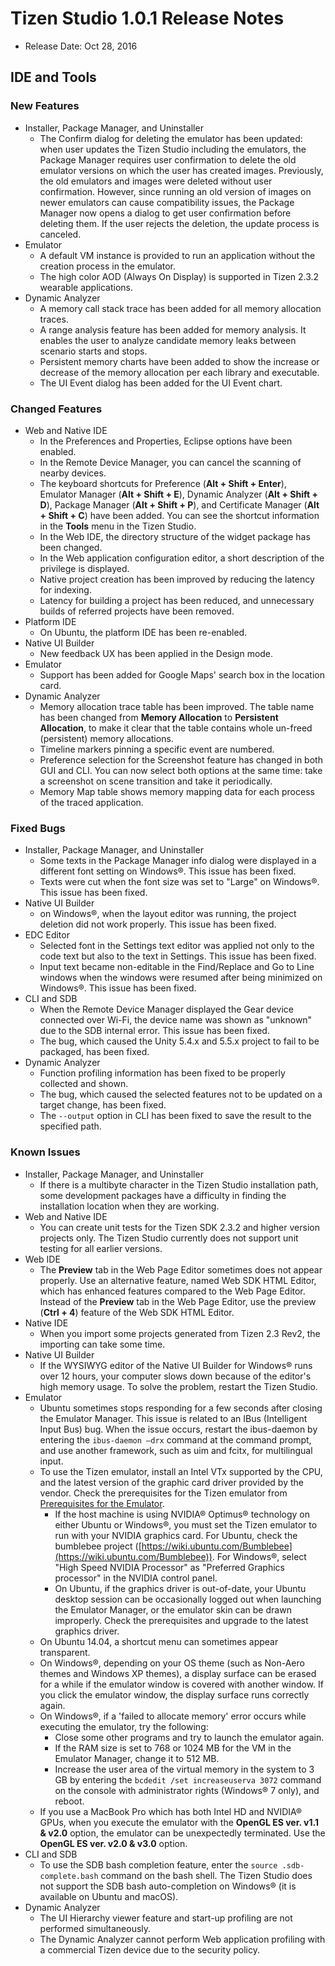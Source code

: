 # Tizen Studio 1.0.1 Release Notes

- Release Date: Oct 28, 2016

## IDE and Tools

### New Features

- Installer, Package Manager, and Uninstaller
  - The Confirm dialog for deleting the emulator has been updated: when user updates the Tizen Studio including the emulators, the Package Manager requires user confirmation to delete the old emulator versions on which the user has created images. Previously, the old emulators and images were deleted without user confirmation. However, since running an old version of images on newer emulators can cause compatibility issues, the Package Manager now opens a dialog to get user confirmation before deleting them. If the user rejects the deletion, the update process is canceled.
- Emulator
  - A default VM instance is provided to run an application without the creation process in the emulator.
  - The high color AOD (Always On Display) is supported in Tizen 2.3.2 wearable applications.
- Dynamic Analyzer
  - A memory call stack trace has been added for all memory allocation traces.
  - A range analysis feature has been added for memory analysis. It enables the user to analyze candidate memory leaks between scenario starts and stops.
  - Persistent memory charts have been added to show the increase or decrease of the memory allocation per each library and executable.
  - The UI Event dialog has been added for the UI Event chart.

### Changed Features

- Web and Native IDE
  - In the Preferences and Properties, Eclipse options have been enabled.
  - In the Remote Device Manager, you can cancel the scanning of nearby devices.
  - The keyboard shortcuts for Preference (**Alt + Shift + Enter**), Emulator Manager (**Alt + Shift + E**), Dynamic Analyzer (**Alt + Shift + D**), Package Manager (**Alt + Shift + P**), and Certificate Manager (**Alt + Shift + C**) have been added. You can see the shortcut information in the **Tools** menu in the Tizen Studio.
  - In the Web IDE, the directory structure of the widget package has been changed.
  - In the Web application configuration editor, a short description of the privilege is displayed.
  - Native project creation has been improved by reducing the latency for indexing.
  - Latency for building a project has been reduced, and unnecessary builds of referred projects have been removed.
- Platform IDE
  - On Ubuntu, the platform IDE has been re-enabled.
- Native UI Builder
  - New feedback UX has been applied in the Design mode.
- Emulator
  - Support has been added for Google Maps&apos; search box in the location card.
- Dynamic Analyzer
  - Memory allocation trace table has been improved. The table name has been changed from **Memory Allocation** to **Persistent Allocation**, to make it clear that the table contains whole un-freed (persistent) memory allocations.
  - Timeline markers pinning a specific event are numbered.
  - Preference selection for the Screenshot feature has changed in both GUI and CLI. You can now select both options at the same time: take a screenshot on scene transition and take it periodically.
  - Memory Map table shows memory mapping data for each process of the traced application.

### Fixed Bugs

- Installer, Package Manager, and Uninstaller
  - Some texts in the Package Manager info dialog were displayed in a different font setting on Windows&reg;. This issue has been fixed.
  - Texts were cut when the font size was set to "Large" on Windows&reg;. This issue has been fixed.
- Native UI Builder
  - on Windows&reg;, when the layout editor was running, the project deletion did not work properly. This issue has been fixed.
- EDC Editor
  - Selected font in the Settings text editor was applied not only to the code text but also to the text in Settings. This issue has been fixed.
  - Input text became non-editable in the Find/Replace and Go to Line windows when the windows were resumed after being minimized on Windows&reg;. This issue has been fixed.
- CLI and SDB
  - When the Remote Device Manager displayed the Gear device connected over Wi-Fi, the device name was shown as "unknown" due to the SDB internal error. This issue has been fixed.
  - The bug, which caused the Unity 5.4.x and 5.5.x project to fail to be packaged, has been fixed.
- Dynamic Analyzer
  - Function profiling information has been fixed to be properly collected and shown.
  - The bug, which caused the selected features not to be updated on a target change, has been fixed.
  - The `--output` option in CLI has been fixed to save the result to the specified path.

### Known Issues

- Installer, Package Manager, and Uninstaller
  - If there is a multibyte character in the Tizen Studio installation path, some development packages have a difficulty in finding the installation location when they are working.
- Web and Native IDE
  - You can create unit tests for the Tizen SDK 2.3.2 and higher version projects only. The Tizen Studio currently does not support unit testing for all earlier versions.
- Web IDE
  - The **Preview** tab in the Web Page Editor sometimes does not appear properly. Use an alternative feature, named Web SDK HTML Editor, which has enhanced features compared to the Web Page Editor. Instead of the **Preview** tab in the Web Page Editor, use the preview (**Ctrl + 4**) feature of the Web SDK HTML Editor.
- Native IDE
  - When you import some projects generated from Tizen 2.3 Rev2, the importing can take some time.
- Native UI Builder
  - If the WYSIWYG editor of the Native UI Builder for Windows&reg; runs over 12 hours, your computer slows down because of the editor&apos;s high memory usage. To solve the problem, restart the Tizen Studio.
- Emulator
  - Ubuntu sometimes stops responding for a few seconds after closing the Emulator Manager. This issue is related to an IBus (Intelligent Input Bus) bug. When the issue occurs, restart the ibus-daemon by entering the `ibus-daemon –drx` command at the command prompt, and use another framework, such as uim and fcitx, for multilingual input.
  - To use the Tizen emulator, install an Intel VTx supported by the CPU, and the latest version of the graphic card driver provided by the vendor. Check the prerequisites for the Tizen emulator from [Prerequisites for the Emulator](../setup/additional-requirements.md#tizen-studio-emulator-requirements).
    - If the host machine is using NVIDIA&reg; Optimus&reg; technology on either Ubuntu or Windows&reg;, you must set the Tizen emulator to run with your NVIDIA graphics card. For Ubuntu, check the bumblebee project ([https://wiki.ubuntu.com/Bumblebee](https://wiki.ubuntu.com/Bumblebee)). For Windows&reg;, select "High Speed NVIDIA Processor" as "Preferred Graphics processor" in the NVIDIA control panel.
    - On Ubuntu, if the graphics driver is out-of-date, your Ubuntu desktop session can be occasionally logged out when launching the Emulator Manager, or the emulator skin can be drawn improperly. Check the prerequisites and upgrade to the latest graphics driver.
  - On Ubuntu 14.04, a shortcut menu can sometimes appear transparent.
  - On Windows&reg;, depending on your OS theme (such as Non-Aero themes and Windows XP themes), a display surface can be erased for a while if the emulator window is covered with another window. If you click the emulator window, the display surface runs correctly again.
  - On Windows&reg;, if a 'failed to allocate memory' error occurs while executing the emulator, try the following:
    - Close some other programs and try to launch the emulator again.
    - If the RAM size is set to 768 or 1024 MB for the VM in the Emulator Manager, change it to 512 MB.
    - Increase the user area of the virtual memory in the system to 3 GB by entering the `bcdedit /set increaseuserva 3072` command on the console with administrator rights (Windows&reg; 7 only), and reboot.
  - If you use a MacBook Pro which has both Intel HD and NVIDIA&reg; GPUs, when you execute the emulator with the **OpenGL ES ver. v1.1 & v2.0** option, the emulator can be unexpectedly terminated. Use the **OpenGL ES ver. v2.0 & v3.0** option.
- CLI and SDB
  - To use the SDB bash completion feature, enter the `source .sdb-complete.bash` command on the bash shell. The Tizen Studio does not support the SDB bash auto-completion on Windows&reg; (it is available on Ubuntu and macOS).
- Dynamic Analyzer
  - The UI Hierarchy viewer feature and start-up profiling are not performed simultaneously.
  - The Dynamic Analyzer cannot perform Web application profiling with a commercial Tizen device due to the security policy.

